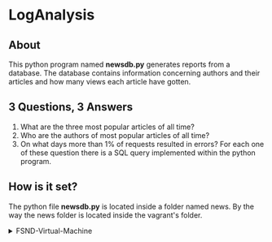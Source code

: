 # LogAnalysis
## About
This python program named **newsdb.py** generates reports from a database.
The database contains information concerning authors and their articles 
and how many views each article have gotten.
## 3 Questions, 3 Answers
1. What are the three most popular articles of all time?
2. Who are the authors of most popular articles of all time?
3. On what days more than 1% of requests resulted in errors?
For each one of these question there is a SQL query implemented within the python program.
## How is it set?
The python file **newsdb.py** is located inside a folder named news.
By the way the news folder is located inside the vagrant's folder.
   <details>
      <summary>FSND-Virtual-Machine</summary>
           <details>
           <summary>vagrant</summary>
              <summary>.vagrant</summary>
              <p>catalog</p>
              <p>forum</p>
       <details>
           <summary>news</summary>
           <p>newsdb.py</p>
        </details>                   
           </details>            
    </details>

  
